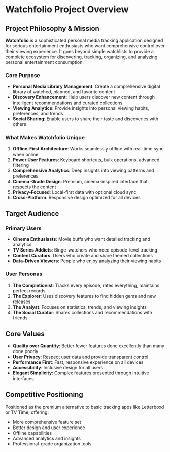# Watchfolio Project Overview

## Project Philosophy & Mission

**Watchfolio** is a sophisticated personal media tracking application designed for serious entertainment enthusiasts who want comprehensive control over their viewing experience. It goes beyond simple watchlists to provide a complete ecosystem for discovering, tracking, organizing, and analyzing personal entertainment consumption.

### Core Purpose
- **Personal Media Library Management**: Create a comprehensive digital library of watched, planned, and favorite content
- **Discovery Enhancement**: Help users discover new content through intelligent recommendations and curated collections
- **Viewing Analytics**: Provide insights into personal viewing habits, preferences, and trends
- **Social Sharing**: Enable users to share their taste and discoveries with others

### What Makes Watchfolio Unique
1. **Offline-First Architecture**: Works seamlessly offline with real-time sync when online
2. **Power User Features**: Keyboard shortcuts, bulk operations, advanced filtering
3. **Comprehensive Analytics**: Deep insights into viewing patterns and preferences
4. **Cinema-Grade Design**: Premium, cinema-inspired interface that respects the content
5. **Privacy-Focused**: Local-first data with optional cloud sync
6. **Cross-Platform**: Responsive design optimized for all devices

## Target Audience

### Primary Users
- **Cinema Enthusiasts**: Movie buffs who want detailed tracking and analytics
- **TV Series Addicts**: Binge-watchers who need episode-level tracking
- **Content Curators**: Users who create and share themed collections
- **Data-Driven Viewers**: People who enjoy analyzing their viewing habits

### User Personas
1. **The Completionist**: Tracks every episode, rates everything, maintains perfect records
2. **The Explorer**: Uses discovery features to find hidden gems and new releases
3. **The Analyst**: Focuses on statistics, trends, and viewing insights
4. **The Social Curator**: Shares collections and recommendations with friends

## Core Values
- **Quality over Quantity**: Better fewer features done excellently than many done poorly
- **User Privacy**: Respect user data and provide transparent control
- **Performance First**: Fast, responsive experience on all devices
- **Accessibility**: Inclusive design for all users
- **Elegant Simplicity**: Complex features presented through intuitive interfaces

## Competitive Positioning
Positioned as the premium alternative to basic tracking apps like Letterboxd or TV Time, offering:
- More comprehensive feature set
- Better design and user experience
- Offline capabilities
- Advanced analytics and insights
- Professional-grade organization tools